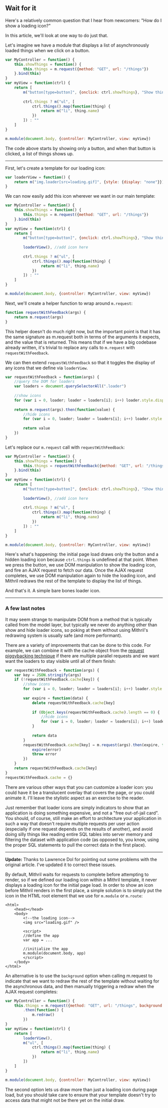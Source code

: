 ## Wait for it

Here's a relatively common question that I hear from newcomers: "How do I show a loading icon?"

In this article, we'll look at one way to do just that.

Let's imagine we have a module that displays a list of asynchronously loaded things when we click on a button.

```javascript
var MyController = function() {
	this.showThings = function() {
		this.things = m.request({method: "GET", url: "/things"})
	}.bind(this)
}
var myView = function(ctrl) {
	return [
		m("button[type=button]", {onclick: ctrl.showThings}, "Show things"),
		
		ctrl.things ? m("ul", [
			ctrl.things().map(function(thing) {
				return m("li", thing.name)
			})
		]) : ""
	]
}

m.module(document.body, {controller: MyController, view: myView})
```

The code above starts by showing only a button, and when that button is clicked, a list of things shows up.

---

First, let's create a template for our loading icon:

```javascript
var loaderView = function() {
	return m("img.loader[src=loading.gif]", {style: {display: "none"}})
}
```

We can now easily add this icon wherever we want in our main template:

```javascript
var MyController = function() {
	this.showThings = function() {
		this.things = m.request({method: "GET", url: "/things"})
	}.bind(this)
}
var myView = function(ctrl) {
	return [
		m("button[type=button]", {onclick: ctrl.showThings}, "Show things"),
		
		loaderView(), //add icon here
		
		ctrl.things ? m("ul", [
			ctrl.things().map(function(thing) {
				return m("li", thing.name)
			})
		]) : ""
	]
}

m.module(document.body, {controller: MyController, view: myView})
```

Next, we'll create a helper function to wrap around `m.request`:

```javascript
function requestWithFeedback(args) {
	return m.request(args)
}
```

This helper doesn't do much right now, but the important point is that it has the same signature as m.request both in terms of the arguments it expects, and the value that is returned. This means that if we have a big codebase already written, it's trivial to replace any calls to `m.request` with `requestWithFeedback`.

We can then extend `requestWithFeedback` so that it toggles the display of any icons that we define via `loaderView`.

```javascript
var requestWithFeedback = function(args) {
	//query the DOM for loaders
	var loaders = document.querySelectorAll(".loader")
	
	//show icons
	for (var i = 0, loader; loader = loaders[i]; i++) loader.style.display = "block"
	
	return m.request(args).then(function(value) {
		//hide icons
		for (var i = 0, loader; loader = loaders[i]; i++) loader.style.display = "none"
		
		return value
	})
}
```

Let's replace our `m.request` call with `requestWithFeedback`:

```javascript
var MyController = function() {
	this.showThings = function() {
		this.things = requestWithFeedback({method: "GET", url: "/things"})
	}.bind(this)
}
var myView = function(ctrl) {
	return [
		m("button[type=button]", {onclick: ctrl.showThings}, "Show things"),
		
		loaderView(), //add icon here
		
		ctrl.things ? m("ul", [
			ctrl.things().map(function(thing) {
				return m("li", thing.name)
			})
		]) : ""
	]
}

m.module(document.body, {controller: MyController, view: myView})
```

Here's what's happening: the initial page load draws only the button and a hidden loading icon because `ctrl.things` is undefined at that point. When we press the button, we use DOM manipulation to show the loading icon, and fire an AJAX request to fetch our data. Once the AJAX request completes, we use DOM manipulation again to hide the loading icon, and Mithril redraws the rest of the template to display the list of things.

And that's it. A simple bare bones loader icon.

---

### A few last notes

It may seem strange to manipulate DOM from a method that is typically called from the model layer, but typically we never do anything other than show and hide loader icons, so poking at them without using Mithril's redrawing system is usually safe (and more performant).

There are a variety of improvements that can be done to this code. For example, we can combine it with the cache object from the [request piggybacking technique](piggybacking-requests-in-a-widgety-world.html) if there are multiple parallel requests and we want want the loaders to stay visible until all of them finish:

```javascript
var requestWithFeedback = function(args) {
	var key = JSON.stringify(args)
	if (!requestWithFeedback.cache[key]) {
		//show icons
		for (var i = 0, loader; loader = loaders[i]; i++) loader.style.display = "block"
		
		var expire = function(data) {
			delete requestWithFeedback.cache[key]
			
			if (Object.keys(requestWithFeedback.cache).length == 0) {
				//hide icons
				for (var i = 0, loader; loader = loaders[i]; i++) loader.style.display = "none"
			}
			
			return data
		}
		requestWithFeedback.cache[key] = m.request(args).then(expire, function(error) {
			expire(error)
			throw error
		})
	}
	return requestWithFeedback.cache[key]
}
requestWithFeedback.cache = {}
```

There are various other ways that you can customize a loader icon: you could have it be a translucent overlay that covers the page, or you could animate it. I'll leave the stylistic aspect as an exercise to the reader.

Just remember that loader icons are simply indicators to show that an application is doing something expensive, and not a "free out-of-jail card". You should, of course, still make an effort to architecture your application in such a way that doesn't require multiple requests per user action (especially if one request depends on the results of another), and avoid doing silly things like reading entire SQL tables into server memory and filtering the dataset with application code (as opposed to, you know, using the proper SQL statements to pull the correct data in the first place).

---

**Update:** Thanks to Lawrence Dol for pointing out some problems with the original article. I've updated it to correct these issues.

By default, Mithril waits for requests to complete before attempting to render, so if we defined our loading icon within a Mithril template, it never displays a loading icon for the initial page load. In order to show an icon before Mithril renders in the first place, a simple solution is to simply put the icon in the HTML root element that we use for `m.module` or `m.route`:

```markup
<html>
	<head></head>
	<body>
		<!--the loading icon-->
		<img src="loading.gif" />
		
		<script>
		//define the app
		var app = ...
		
		//initialize the app
		m.module(document.body, app)
		</script>
	</body>
</html>
```

An alternative is to use the `background` option when calling m.request to indicate that we want to redraw the rest of the template without waiting for the asynchronous data, and then manually triggering a redraw when the AJAX request completes:

```javascript
var MyController = function() {
	this.things = m.request({method: "GET", url: "/things", background: true})
		.then(function() {
			m.redraw()
		})
}
var myView = function(ctrl) {
	return [
		loaderView(),
		m("ul", [
			ctrl.things().map(function(thing) {
				return m("li", thing.name)
			})
		])
	]
}

m.module(document.body, {controller: MyController, view: myView})
```

The second option lets us draw more than just a loading icon during page load, but you should take care to ensure that your template doesn't try to access data that might not be there yet on the initial draw.